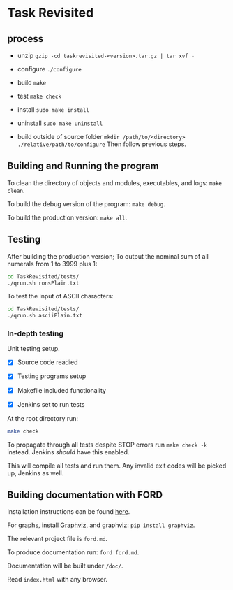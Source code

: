 # Task Revisited

## process

- unzip
`gzip -cd taskrevisited-<version>.tar.gz | tar xvf -`

- configure
`./configure`

- build
`make`

- test
`make check`

- install
`sudo make install`

- uninstall
`sudo make uninstall`

- build outside of source folder
`mkdir /path/to/<directory>`
`./relative/path/to/configure`
Then follow previous steps.

## Building and Running the program

To clean the directory of objects and modules, executables, and logs: `make clean`.

To build the debug version of the program: `make debug`.

To build the production version: `make all`.

## Testing

After building the production version;
To output the nominal sum of all numerals from 1 to 3999 plus 1:

```bash
cd TaskRevisited/tests/
./qrun.sh ronsPlain.txt
```

To test the input of ASCII characters:

```bash
cd TaskRevisited/tests/
./qrun.sh asciiPlain.txt
```

### In-depth testing

Unit testing setup.

- [x] Source code readied

- [x] Testing programs setup

- [x] Makefile included functionality

- [x] Jenkins set to run tests

At the root directory run:

```bash
make check
```

To propagate through all tests despite STOP errors run `make check -k` instead. Jenkins *should* have this enabled.

This will compile all tests and run them. Any invalid exit codes will be picked up, Jenkins as well.

## Building documentation with FORD

Installation instructions can be found [here](https://github.com/Fortran-FOSS-Programmers/ford).

For graphs, install [Graphviz](https://packages.ubuntu.com/cosmic/graphviz), and graphviz: `pip install graphviz`.

The relevant project file is `ford.md`.

To produce documentation run: `ford ford.md`.

Documentation will be built under `/doc/`.

Read `index.html` with any browser.
